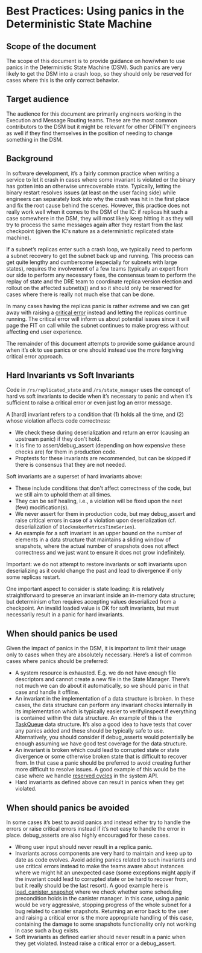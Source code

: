 # Best Practices: Using panics in the Deterministic State Machine

## Scope of the document

The scope of this document is to provide guidance on how/when to use panics in the Deterministic State Machine (DSM). Such panics are very likely to get the DSM into a crash loop, so they should only be reserved for cases where this is the only correct behavior.

## Target audience

The audience for this document are primarily engineers working in the Execution and Message Routing teams. These are the most common contributors to the DSM but it might be relevant for other DFINITY engineers as well if they find themselves in the position of needing to change something in the DSM.

## Background

In software development, it’s a fairly common practice when writing a service to let it crash in cases where some invariant is violated or the binary has gotten into an otherwise unrecoverable state. Typically, letting the binary restart resolves issues (at least on the user facing side) while engineers can separately look into why the crash was hit in the first place and fix the root cause behind the scenes. However, this practice does not really work well when it comes to the DSM of the IC: if replicas hit such a case somewhere in the DSM, they will most likely keep hitting it as they will try to process the same messages again after they restart from the last checkpoint (given the IC’s nature as a deterministic replicated state machine).

If a subnet’s replicas enter such a crash loop, we typically need to perform a subnet recovery to get the subnet back up and running. This process can get quite lengthy and cumbersome (especially for subnets with large states), requires the involvement of a few teams (typically an expert from our side to perform any necessary fixes, the consensus team to perform the replay of state and the DRE team to coordinate replica version election and rollout on the affected subnet(s)) and so it should only be reserved for cases where there is really not much else that can be done.

In many cases having the replicas panic is rather extreme and we can get away with raising a [critical error](https://sourcegraph.com/github.com/dfinity/ic@d7cac19658a397f862f9e162c32ac02d21a3d77d/-/blob/rs/monitoring/metrics/src/registry.rs?L160) instead and letting the replicas continue running. The critical error will inform us about potential issues since it will page the FIT on call while the subnet continues to make progress without affecting end user experience.

The remainder of this document attempts to provide some guidance around when it’s ok to use panics or one should instead use the more forgiving critical error approach.

## Hard Invariants vs Soft Invariants

Code in `/rs/replicated_state` and `/rs/state_manager` uses the concept of hard vs soft invariants to decide when it’s necessary to panic and when it’s sufficient to raise a critical error or even just log an error message.

A [hard] invariant refers to a condition that (1) holds all the time, and (2) whose violation affects code correctness:

- We check these during deserialization and return an error (causing an upstream panic) if they don't hold.
- It is fine to assert/debug_assert (depending on how expensive these checks are) for them in production code.
- Proptests for these invariants are recommended, but can be skipped if there is consensus that they are not needed.

Soft invariants are a superset of hard invariants above:

- These include conditions that don't affect correctness of the code, but we still aim to uphold them at all times.
- They can be self healing, i.e., a violation will be fixed upon the next (few) modification(s).
- We never assert for them in production code, but may debug_assert and raise critical errors in case of a violation upon deserialization (cf. deserialization of `BlockmakerMetricsTimeSeries`).
- An example for a soft invariant is an upper bound on the number of elements in a data structure that maintains a sliding window of snapshots, where the actual number of snapshots does not affect correctness and we just want to ensure it does not grow indefinitely.

Important: we do not attempt to restore invariants or soft invariants upon deserializing as it could change the past and lead to divergence if only some replicas restart.

One important aspect to consider is state loading: it is relatively straightforward to preserve an invariant inside an in-memory data structure; but determinism often requires accepting values deserialized from a checkpoint. An invalid loaded value is OK for soft invariants, but must necessarily result in a panic for hard invariants.


## When should panics be used

Given the impact of panics in the DSM, it is important to limit their usage only to cases when they are absolutely necessary. Here’s a list of common cases where panics should be preferred:

- A system resource is exhausted. E.g. we do not have enough file descriptors and cannot create a new file in the State Manager. There’s not much we can do about it automatically, so we should panic in that case and handle it offline.
- An invariant in the implementation of a data structure is broken. In these cases, the data structure can perform any invariant checks internally in its implementation which is typically easier to verify/inspect if everything is contained within the data structure. An example of this is the [TaskQueue](https://sourcegraph.com/github.com/dfinity/ic@d7cac19658a397f862f9e162c32ac02d21a3d77d/-/blob/rs/replicated_state/src/canister_state/system_state.rs?L284) data structure. It’s also a good idea to have tests that cover any panics added and these should be typically safe to use. Alternatively, you should consider if debug_asserts would potentially be enough assuming we have good test coverage for the data structure.
- An invariant is broken which could lead to corrupted state or state divergence or some otherwise broken state that is difficult to recover from. In that case a panic should be preferred to avoid creating further more difficult to resolve issues. A good example of this would be the case where we handle [reserved cycles](https://sourcegraph.com/github.com/dfinity/ic@d7cac19658a397f862f9e162c32ac02d21a3d77d/-/blob/rs/system_api/src/sandbox_safe_system_state.rs?L514) in the system API.
- Hard invariants as defined above can result in panics when they get violated.


## When should panics be avoided

In some cases it’s best to avoid panics and instead either try to handle the errors or raise critical errors instead if it’s not easy to handle the error in place. debug_asserts are also highly encouraged for these cases.

- Wrong user input should never result in a replica panic.
- Invariants across components are very hard to maintain and keep up to date as code evolves. Avoid adding panics related to such invariants and use critical errors instead to make the teams aware about instances where we might hit an unexpected case (some exceptions might apply if the invariant could lead to corrupted state or be hard to recover from, but it really should be the last resort). A good example here is [load_canister_snapshot](https://www.google.com/url?q=https://sourcegraph.com/github.com/dfinity/ic@d7cac19658a397f862f9e162c32ac02d21a3d77d/-/blob/rs/execution_environment/src/canister_manager.rs?L2108-2126&sa=D&source=docs&ust=1733308984480434&usg=AOvVaw2K8SR6s3VMBOkSTryuhxga) where we check whether some scheduling precondition holds in the canister manager. In this case, using a panic would be very aggressive, stopping progress of the whole subnet for a bug related to canister snapshots. Returning an error back to the user and raising a critical error is the more appropriate handling of this case, containing the damage to some snapshots functionality only not working in case such a bug exists.
- Soft invariants as defined earlier should never result in a panic when they get violated. Instead raise a critical error or a debug_assert.
